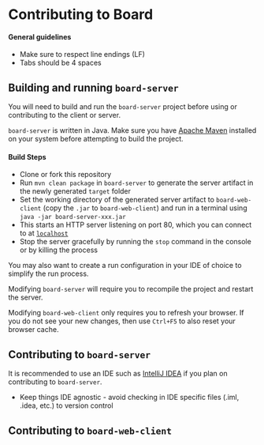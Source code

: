 # Contributing to Board

#### General guidelines

- Make sure to respect line endings (LF)
- Tabs should be 4 spaces

## Building and running `board-server`
You will need to build and run the `board-server` project before using or contributing to the client or server. 

`board-server` is written in Java. Make sure you have [Apache Maven](https://maven.apache.org/index.html) installed on your system before attempting to build the project.

#### Build Steps
- Clone or fork this repository
- Run `mvn clean package` in `board-server` to generate the server artifact in the newly generated `target` folder
- Set the working directory of the generated server artifact to `board-web-client` (copy the `.jar` to `board-web-client`) and run in a terminal using `java -jar board-server-xxx.jar`
 - This starts an HTTP server listening on port 80, which you can connect to at [`localhost`](localhost)
 - Stop the server gracefully by running the `stop` command in the console or by killing the process


You may also want to create a run configuration in your IDE of choice to simplify the run process. 

Modifying `board-server` will require you to recompile the project and restart the server.

Modifying `board-web-client` only requires you to refresh your browser. If you do not see your new changes, then use `Ctrl+F5` to also reset your browser cache.

## Contributing to `board-server`

It is recommended to use an IDE such as [IntelliJ IDEA](https://www.jetbrains.com/idea/) if you plan on contributing to `board-server`.

- Keep things IDE agnostic - avoid checking in IDE specific files (.iml, .idea, etc.) to version control

## Contributing to `board-web-client`

